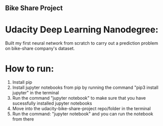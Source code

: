 ## Bike Share Project
# Udacity Deep Learning Nanodegree:
Built my first neural network from scratch to carry out a prediction problem on bike-share company's dataset. 
# How to run:
1) Install pip
2) Install jupyter notebooks from pip by running the command "pip3 install jupyter" in the terminal
3) Run the command "jupyter notebook" to make sure that you have sucessfully installed jupyter notebooks
4) Move into the udacity-bike-share-project repo/folder in the terminal
5) Run the command: "jupyter notebook" and you can run the notebook from there



